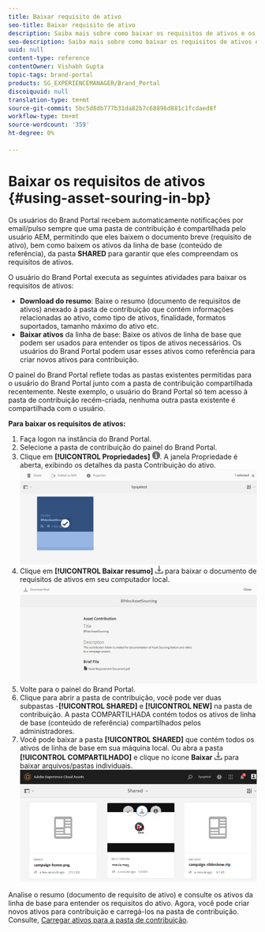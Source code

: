 ```yaml
---
title: Baixar requisito de ativo
seo-title: Baixar requisito de ativo
description: Saiba mais sobre como baixar os requisitos de ativos e os ativos básicos no Brand Portal.
seo-description: Saiba mais sobre como baixar os requisitos de ativos e os ativos básicos no Brand Portal.
uuid: null
content-type: reference
contentOwner: Vishabh Gupta
topic-tags: brand-portal
products: SG_EXPERIENCEMANAGER/Brand_Portal
discoiquuid: null
translation-type: tm+mt
source-git-commit: 5bc5d8db777b31da82b7c68896d881c1fcdaed8f
workflow-type: tm+mt
source-wordcount: '359'
ht-degree: 0%

---
```



# Baixar os requisitos de ativos {#using-asset-souring-in-bp}

Os usuários do Brand Portal recebem automaticamente notificações por email/pulso sempre que uma pasta de contribuição é compartilhada pelo usuário AEM, permitindo que eles baixem o documento breve (requisito de ativo), bem como baixem os ativos da linha de base (conteúdo de referência), da pasta **SHARED** para garantir que eles compreendam os requisitos de ativos.

O usuário do Brand Portal executa as seguintes atividades para baixar os requisitos de ativos:

* **Download do resumo**: Baixe o resumo (documento de requisitos de ativos) anexado à pasta de contribuição que contém informações relacionadas ao ativo, como tipo de ativos, finalidade, formatos suportados, tamanho máximo do ativo etc.
* **Baixar ativos** da linha de base: Baixe os ativos de linha de base que podem ser usados para entender os tipos de ativos necessários. Os usuários do Brand Portal podem usar esses ativos como referência para criar novos ativos para contribuição.

O painel do Brand Portal reflete todas as pastas existentes permitidas para o usuário do Brand Portal junto com a pasta de contribuição compartilhada recentemente. Neste exemplo, o usuário do Brand Portal só tem acesso à pasta de contribuição recém-criada, nenhuma outra pasta existente é compartilhada com o usuário.

**Para baixar os requisitos de ativos:**

1. Faça logon na instância do Brand Portal.
1. Selecione a pasta de contribuição do painel do Brand Portal.
1. Clique em **[!UICONTROL Propriedades]** ![](assets/properties.png). A janela Propriedade é aberta, exibindo os detalhes da pasta Contribuição do ativo.
   ![](assets/download-asset-requirement1.png)
1. Clique em **[!UICONTROL Baixar resumo]** ![](assets/download.png) para baixar o documento de requisitos de ativos em seu computador local.
   ![](assets/download-asset-requirement2.png)
1. Volte para o painel do Brand Portal.
1. Clique para abrir a pasta de contribuição, você pode ver duas subpastas -**[!UICONTROL SHARED]** e **[!UICONTROL NEW]** na pasta de contribuição. A pasta COMPARTILHADA contém todos os ativos de linha de base (conteúdo de referência) compartilhados pelos administradores.
1. Você pode baixar a pasta **[!UICONTROL SHARED]** que contém todos os ativos de linha de base em sua máquina local.
Ou abra a pasta **[!UICONTROL COMPARTILHADO]** e clique no ícone **Baixar** ![](assets/download.png) para baixar arquivos/pastas individuais.
   ![](assets/download-asset-requirement3.png)

Analise o resumo (documento de requisito de ativo) e consulte os ativos da linha de base para entender os requisitos do ativo. Agora, você pode criar novos ativos para contribuição e carregá-los na pasta de contribuição. Consulte, [Carregar ativos para a pasta de contribuição](brand-portal-upload-assets-to-contribution-folder.md).

